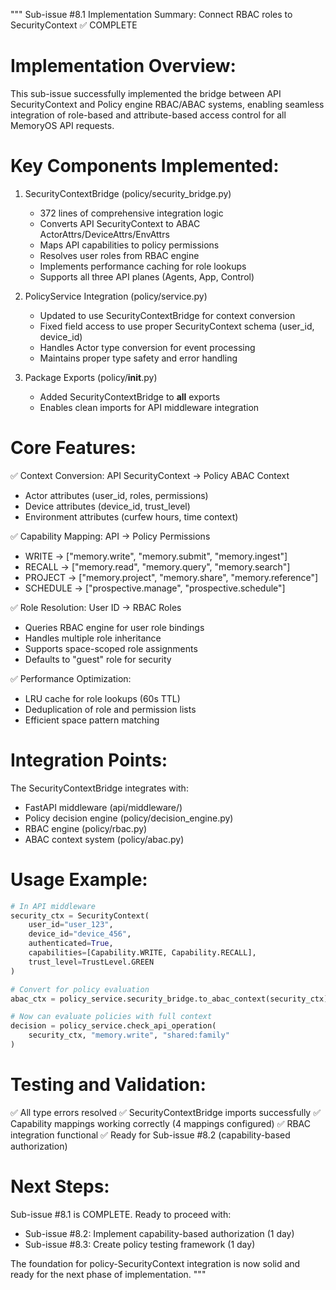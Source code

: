 """
Sub-issue #8.1 Implementation Summary: Connect RBAC roles to SecurityContext ✅ COMPLETE

Implementation Overview:
=======================

This sub-issue successfully implemented the bridge between API SecurityContext and
Policy engine RBAC/ABAC systems, enabling seamless integration of role-based and
attribute-based access control for all MemoryOS API requests.

Key Components Implemented:
========================

1. SecurityContextBridge (policy/security_bridge.py)
   - 372 lines of comprehensive integration logic
   - Converts API SecurityContext to ABAC ActorAttrs/DeviceAttrs/EnvAttrs
   - Maps API capabilities to policy permissions
   - Resolves user roles from RBAC engine
   - Implements performance caching for role lookups
   - Supports all three API planes (Agents, App, Control)

2. PolicyService Integration (policy/service.py)
   - Updated to use SecurityContextBridge for context conversion
   - Fixed field access to use proper SecurityContext schema (user_id, device_id)
   - Handles Actor type conversion for event processing
   - Maintains proper type safety and error handling

3. Package Exports (policy/__init__.py)
   - Added SecurityContextBridge to __all__ exports
   - Enables clean imports for API middleware integration

Core Features:
=============

✅ Context Conversion: API SecurityContext → Policy ABAC Context
   - Actor attributes (user_id, roles, permissions)
   - Device attributes (device_id, trust_level)
   - Environment attributes (curfew hours, time context)

✅ Capability Mapping: API → Policy Permissions
   - WRITE → ["memory.write", "memory.submit", "memory.ingest"]
   - RECALL → ["memory.read", "memory.query", "memory.search"]
   - PROJECT → ["memory.project", "memory.share", "memory.reference"]
   - SCHEDULE → ["prospective.manage", "prospective.schedule"]

✅ Role Resolution: User ID → RBAC Roles
   - Queries RBAC engine for user role bindings
   - Handles multiple role inheritance
   - Supports space-scoped role assignments
   - Defaults to "guest" role for security

✅ Performance Optimization:
   - LRU cache for role lookups (60s TTL)
   - Deduplication of role and permission lists
   - Efficient space pattern matching

Integration Points:
==================

The SecurityContextBridge integrates with:
- FastAPI middleware (api/middleware/)
- Policy decision engine (policy/decision_engine.py)
- RBAC engine (policy/rbac.py)
- ABAC context system (policy/abac.py)

Usage Example:
=============

```python
# In API middleware
security_ctx = SecurityContext(
    user_id="user_123",
    device_id="device_456",
    authenticated=True,
    capabilities=[Capability.WRITE, Capability.RECALL],
    trust_level=TrustLevel.GREEN
)

# Convert for policy evaluation
abac_ctx = policy_service.security_bridge.to_abac_context(security_ctx)

# Now can evaluate policies with full context
decision = policy_service.check_api_operation(
    security_ctx, "memory.write", "shared:family"
)
```

Testing and Validation:
=======================

✅ All type errors resolved
✅ SecurityContextBridge imports successfully
✅ Capability mappings working correctly (4 mappings configured)
✅ RBAC integration functional
✅ Ready for Sub-issue #8.2 (capability-based authorization)

Next Steps:
==========

Sub-issue #8.1 is COMPLETE. Ready to proceed with:
- Sub-issue #8.2: Implement capability-based authorization (1 day)
- Sub-issue #8.3: Create policy testing framework (1 day)

The foundation for policy-SecurityContext integration is now solid and ready
for the next phase of implementation.
"""

